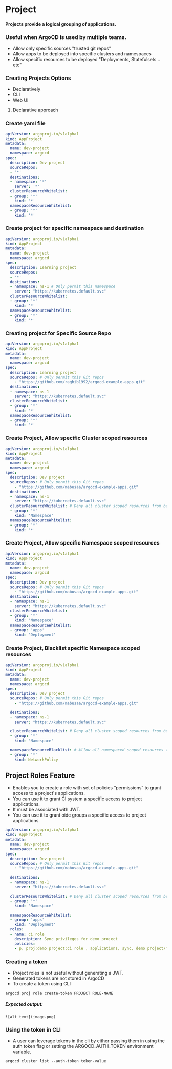 # Project

#### Projects provide a logical grouping of applications.
### Useful when ArgoCD is used by multiple teams.
- Allow only specific sources "trusted git repos"
- Allow apps to be deployed into specific clusters and namespaces
- Allow specific resources to be deployed "Deployments, Statefulsets .. etc"
### Creating Projects Options
- Declaratively
- CLI
- Web UI

1. Declarative approach
### Create yaml file
```yml
apiVersion: argoproj.io/v1alpha1
kind: AppProject
metadata:
  name: dev-project
  namespace: argocd
spec:
  description: Dev project
  sourceRepos:
  - '*'
  destinations:
  - namespace: '*'
    server: '*'
  clusterResourceWhitelist:
  - group: '*'
    kind: '*'
  namespaceResourceWhitelist:
  - group: '*'
    kind: '*'
```
### Create project for specific namespace and destination 
```yml
apiVersion: argoproj.io/v1alpha1
kind: AppProject
metadata:
  name: dev-project
  namespace: argocd
spec:
  description: Learning project
  sourceRepos:
  - '*'
  destinations:
  - namespace: ns-1 # Only permit this namespace
    server: "https://kubernetes.default.svc"
  clusterResourceWhitelist:
  - group: '*'
    kind: '*'
  namespaceResourceWhitelist:
  - group: '*'
    kind: '*'
```
### Creating project for Specific Source Repo
```yml
apiVersion: argoproj.io/v1alpha1
kind: AppProject
metadata:
  name: dev-project
  namespace: argocd
spec:
  description: Learning project
  sourceRepos: # Only permit this Git repos
    - "https://github.com/raghib1992/argocd-example-apps.git"
  destinations:
  - namespace: ns-1
    server: "https://kubernetes.default.svc"
  clusterResourceWhitelist:
  - group: '*'
    kind: '*'
  namespaceResourceWhitelist:
  - group: '*'
    kind: '*'
```
### Create Project, Allow specific Cluster scoped resources
```yml
apiVersion: argoproj.io/v1alpha1
kind: AppProject
metadata:
  name: dev-project
  namespace: argocd
spec:
  description: Dev project
  sourceRepos: # Only permit this Git repos
    - "https://github.com/mabusaa/argocd-example-apps.git"
  destinations:
  - namespace: ns-1
    server: "https://kubernetes.default.svc"
  clusterResourceWhitelist: # Deny all cluster scoped resources from being created, except for Namespace
  - group: '*'
    kind: 'Namespace'
  namespaceResourceWhitelist:
  - group: '*'
    kind: '*'
```
### Create Project, Allow specific Namespace scoped resources
```yml
apiVersion: argoproj.io/v1alpha1
kind: AppProject
metadata:
  name: dev-project
  namespace: argocd
spec:
  description: Dev project
  sourceRepos: # Only permit this Git repos
    - "https://github.com/mabusaa/argocd-example-apps.git"
  destinations:
  - namespace: ns-1
    server: "https://kubernetes.default.svc"
  clusterResourceWhitelist:
  - group: '*'
    kind: 'Namespace'
  namespaceResourceWhitelist:
  - group: 'apps'
    kind: 'Deployment'
```
### Create Project, Blacklist specific Namespace scoped resources
```yml
apiVersion: argoproj.io/v1alpha1
kind: AppProject
metadata:
  name: dev-project
  namespace: argocd
spec:
  description: Dev project
  sourceRepos: # Only permit this Git repos
    - "https://github.com/mabusaa/argocd-example-apps.git"

  destinations:
  - namespace: ns-1
    server: "https://kubernetes.default.svc"

  clusterResourceWhitelist: # Deny all cluster scoped resources from being created, except for Namespace
  - group: '*'
    kind: 'Namespace'

  namespaceResourceBlacklist: # Allow all namespaced scoped resources to be created, except for NetworkPolicy
  - group: '*'
    kind: NetworkPolicy
```

## Project Roles Feature
- Enables you to create a role with set of policies “permissions” to grant access to a project's applications.
- You can use it to grant CI system a specific access to project applications.
- It must be associated with JWT.
- You can use it to grant oidc groups a specific access to project applications.

```yml
apiVersion: argoproj.io/v1alpha1
kind: AppProject
metadata:
  name: dev-project
  namespace: argocd
spec:
  description: Dev project
  sourceRepos: # Only permit this Git repos
    - "https://github.com/mabusaa/argocd-example-apps.git"

  destinations:
  - namespace: ns-1
    server: "https://kubernetes.default.svc"

  clusterResourceWhitelist: # Deny all cluster scoped resources from being created, except for Namespace
  - group: '*'
    kind: 'Namespace'

  namespaceResourceWhitelist:
  - group: 'apps'
    kind: 'Deployment'
  roles:
  - name: ci role
    description: Sync privileges for demo project
    policies:
    - p, proj:demo project:ci role , applications, sync, demo project/*, allow
```
### Creating a token
- Project roles is not useful without generating a JWT.
- Generated tokens are not stored in ArgoCD
- To create a token using CLI 
```
argocd proj role create-token PROJECT ROLE-NAME
```
##### Expected output:
```
![alt text](image.png)
```
### Using the token in CLI
- A user can leverage tokens in the cli by either passing them in using the auth token flag or setting the ARGOCD_AUTH_TOKEN environment variable. 
```
argocd cluster list --auth-token token-value
```
